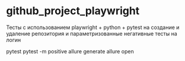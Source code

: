 # github_project_playwright

Тесты с использованием playwright + python + pytest на создание и удаление репозитория и параметризованные негативные тесты на логин


pytest
pytest -m positive
allure generate
allure open